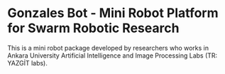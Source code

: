 # Gonzales Bot - Mini Robot Platform for Swarm Robotic Research

This is a mini robot package developed by researchers who works in Ankara University Artificial Intelligence and Image Processing Labs (TR: YAZGİT labs).
